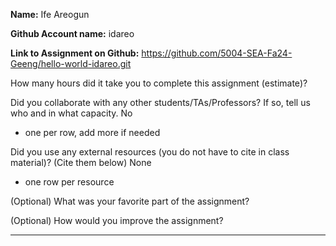 **Name:** Ife Areogun

**Github Account name:** idareo

**Link to Assignment on Github:** https://github.com/5004-SEA-Fa24-Geeng/hello-world-idareo.git

How many hours did it take you to complete this assignment (estimate)?

Did you collaborate with any other students/TAs/Professors? If so, tell us who and in what
capacity. No

* one per row, add more if needed
  
Did you use any external resources (you do not have to cite in class material)? (Cite them below) None 

* one row per resource


(Optional) What was your favorite part of the assignment?

(Optional) How would you improve the assignment?

---
